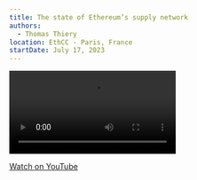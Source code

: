 ```yaml
---
title: The state of Ethereum’s supply network
authors:
  - Thomas Thiery
location: EthCC - Paris, France
startDate: July 17, 2023
---
```


<video src="https://www.youtube.com/live/lI6NwtMRLXw?si=zIcvMPZ7_LTsAaxS"></video>

[Watch on YouTube](https://www.youtube.com/live/lI6NwtMRLXw?si=zIcvMPZ7_LTsAaxS)
